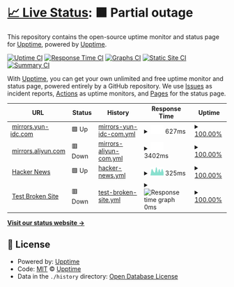 # [📈 Live Status](https://demo.upptime.js.org): <!--live status--> **🟧 Partial outage**

This repository contains the open-source uptime monitor and status page for [Upptime](https://upptime.js.org), powered by [Upptime](https://github.com/upptime/upptime).

[![Uptime CI](https://github.com/upptime/upptime/workflows/Uptime%20CI/badge.svg)](https://github.com/upptime/upptime/actions?query=workflow%3A%22Uptime+CI%22)
[![Response Time CI](https://github.com/upptime/upptime/workflows/Response%20Time%20CI/badge.svg)](https://github.com/upptime/upptime/actions?query=workflow%3A%22Response+Time+CI%22)
[![Graphs CI](https://github.com/upptime/upptime/workflows/Graphs%20CI/badge.svg)](https://github.com/upptime/upptime/actions?query=workflow%3A%22Graphs+CI%22)
[![Static Site CI](https://github.com/upptime/upptime/workflows/Static%20Site%20CI/badge.svg)](https://github.com/upptime/upptime/actions?query=workflow%3A%22Static+Site+CI%22)
[![Summary CI](https://github.com/upptime/upptime/workflows/Summary%20CI/badge.svg)](https://github.com/upptime/upptime/actions?query=workflow%3A%22Summary+CI%22)

With [Upptime](https://upptime.js.org), you can get your own unlimited and free uptime monitor and status page, powered entirely by a GitHub repository. We use [Issues](https://github.com/upptime/upptime/issues) as incident reports, [Actions](https://github.com/upptime/upptime/actions) as uptime monitors, and [Pages](https://demo.upptime.js.org) for the status page.

<!--start: status pages-->
<!-- This summary is generated by Upptime (https://github.com/upptime/upptime) -->
<!-- Do not edit this manually, your changes will be overwritten -->
<!-- prettier-ignore -->
| URL | Status | History | Response Time | Uptime |
| --- | ------ | ------- | ------------- | ------ |
| <img alt="" src="https://icons.duckduckgo.com/ip3/mirrors.yun-idc.com.ico" height="13"> [mirrors.yun-idc.com](http://mirrors.yun-idc.com) | 🟩 Up | [mirrors-yun-idc-com.yml](https://github.com/xtha/upptime/commits/HEAD/history/mirrors-yun-idc-com.yml) | <details><summary><img alt="Response time graph" src="./graphs/mirrors-yun-idc-com/response-time-week.png" height="20"> 627ms</summary><br><a href="https://demo.upptime.js.org/history/mirrors-yun-idc-com"><img alt="Response time 532" src="https://img.shields.io/endpoint?url=https%3A%2F%2Fraw.githubusercontent.com%2Fxtha%2Fupptime%2FHEAD%2Fapi%2Fmirrors-yun-idc-com%2Fresponse-time.json"></a><br><a href="https://demo.upptime.js.org/history/mirrors-yun-idc-com"><img alt="24-hour response time 612" src="https://img.shields.io/endpoint?url=https%3A%2F%2Fraw.githubusercontent.com%2Fxtha%2Fupptime%2FHEAD%2Fapi%2Fmirrors-yun-idc-com%2Fresponse-time-day.json"></a><br><a href="https://demo.upptime.js.org/history/mirrors-yun-idc-com"><img alt="7-day response time 627" src="https://img.shields.io/endpoint?url=https%3A%2F%2Fraw.githubusercontent.com%2Fxtha%2Fupptime%2FHEAD%2Fapi%2Fmirrors-yun-idc-com%2Fresponse-time-week.json"></a><br><a href="https://demo.upptime.js.org/history/mirrors-yun-idc-com"><img alt="30-day response time 590" src="https://img.shields.io/endpoint?url=https%3A%2F%2Fraw.githubusercontent.com%2Fxtha%2Fupptime%2FHEAD%2Fapi%2Fmirrors-yun-idc-com%2Fresponse-time-month.json"></a><br><a href="https://demo.upptime.js.org/history/mirrors-yun-idc-com"><img alt="1-year response time 532" src="https://img.shields.io/endpoint?url=https%3A%2F%2Fraw.githubusercontent.com%2Fxtha%2Fupptime%2FHEAD%2Fapi%2Fmirrors-yun-idc-com%2Fresponse-time-year.json"></a></details> | <details><summary><a href="https://demo.upptime.js.org/history/mirrors-yun-idc-com">100.00%</a></summary><a href="https://demo.upptime.js.org/history/mirrors-yun-idc-com"><img alt="All-time uptime 100.00%" src="https://img.shields.io/endpoint?url=https%3A%2F%2Fraw.githubusercontent.com%2Fxtha%2Fupptime%2FHEAD%2Fapi%2Fmirrors-yun-idc-com%2Fuptime.json"></a><br><a href="https://demo.upptime.js.org/history/mirrors-yun-idc-com"><img alt="24-hour uptime 100.00%" src="https://img.shields.io/endpoint?url=https%3A%2F%2Fraw.githubusercontent.com%2Fxtha%2Fupptime%2FHEAD%2Fapi%2Fmirrors-yun-idc-com%2Fuptime-day.json"></a><br><a href="https://demo.upptime.js.org/history/mirrors-yun-idc-com"><img alt="7-day uptime 100.00%" src="https://img.shields.io/endpoint?url=https%3A%2F%2Fraw.githubusercontent.com%2Fxtha%2Fupptime%2FHEAD%2Fapi%2Fmirrors-yun-idc-com%2Fuptime-week.json"></a><br><a href="https://demo.upptime.js.org/history/mirrors-yun-idc-com"><img alt="30-day uptime 100.00%" src="https://img.shields.io/endpoint?url=https%3A%2F%2Fraw.githubusercontent.com%2Fxtha%2Fupptime%2FHEAD%2Fapi%2Fmirrors-yun-idc-com%2Fuptime-month.json"></a><br><a href="https://demo.upptime.js.org/history/mirrors-yun-idc-com"><img alt="1-year uptime 100.00%" src="https://img.shields.io/endpoint?url=https%3A%2F%2Fraw.githubusercontent.com%2Fxtha%2Fupptime%2FHEAD%2Fapi%2Fmirrors-yun-idc-com%2Fuptime-year.json"></a></details>
| <img alt="" src="https://icons.duckduckgo.com/ip3/mirrors.aliyun.com.ico" height="13"> [mirrors.aliyun.com](https://mirrors.aliyun.com) | 🟥 Down | [mirrors-aliyun-com.yml](https://github.com/xtha/upptime/commits/HEAD/history/mirrors-aliyun-com.yml) | <details><summary><img alt="Response time graph" src="./graphs/mirrors-aliyun-com/response-time-week.png" height="20"> 3402ms</summary><br><a href="https://demo.upptime.js.org/history/mirrors-aliyun-com"><img alt="Response time 3587" src="https://img.shields.io/endpoint?url=https%3A%2F%2Fraw.githubusercontent.com%2Fxtha%2Fupptime%2FHEAD%2Fapi%2Fmirrors-aliyun-com%2Fresponse-time.json"></a><br><a href="https://demo.upptime.js.org/history/mirrors-aliyun-com"><img alt="24-hour response time 4044" src="https://img.shields.io/endpoint?url=https%3A%2F%2Fraw.githubusercontent.com%2Fxtha%2Fupptime%2FHEAD%2Fapi%2Fmirrors-aliyun-com%2Fresponse-time-day.json"></a><br><a href="https://demo.upptime.js.org/history/mirrors-aliyun-com"><img alt="7-day response time 3402" src="https://img.shields.io/endpoint?url=https%3A%2F%2Fraw.githubusercontent.com%2Fxtha%2Fupptime%2FHEAD%2Fapi%2Fmirrors-aliyun-com%2Fresponse-time-week.json"></a><br><a href="https://demo.upptime.js.org/history/mirrors-aliyun-com"><img alt="30-day response time 3367" src="https://img.shields.io/endpoint?url=https%3A%2F%2Fraw.githubusercontent.com%2Fxtha%2Fupptime%2FHEAD%2Fapi%2Fmirrors-aliyun-com%2Fresponse-time-month.json"></a><br><a href="https://demo.upptime.js.org/history/mirrors-aliyun-com"><img alt="1-year response time 3587" src="https://img.shields.io/endpoint?url=https%3A%2F%2Fraw.githubusercontent.com%2Fxtha%2Fupptime%2FHEAD%2Fapi%2Fmirrors-aliyun-com%2Fresponse-time-year.json"></a></details> | <details><summary><a href="https://demo.upptime.js.org/history/mirrors-aliyun-com">100.00%</a></summary><a href="https://demo.upptime.js.org/history/mirrors-aliyun-com"><img alt="All-time uptime 100.00%" src="https://img.shields.io/endpoint?url=https%3A%2F%2Fraw.githubusercontent.com%2Fxtha%2Fupptime%2FHEAD%2Fapi%2Fmirrors-aliyun-com%2Fuptime.json"></a><br><a href="https://demo.upptime.js.org/history/mirrors-aliyun-com"><img alt="24-hour uptime 100.00%" src="https://img.shields.io/endpoint?url=https%3A%2F%2Fraw.githubusercontent.com%2Fxtha%2Fupptime%2FHEAD%2Fapi%2Fmirrors-aliyun-com%2Fuptime-day.json"></a><br><a href="https://demo.upptime.js.org/history/mirrors-aliyun-com"><img alt="7-day uptime 100.00%" src="https://img.shields.io/endpoint?url=https%3A%2F%2Fraw.githubusercontent.com%2Fxtha%2Fupptime%2FHEAD%2Fapi%2Fmirrors-aliyun-com%2Fuptime-week.json"></a><br><a href="https://demo.upptime.js.org/history/mirrors-aliyun-com"><img alt="30-day uptime 100.00%" src="https://img.shields.io/endpoint?url=https%3A%2F%2Fraw.githubusercontent.com%2Fxtha%2Fupptime%2FHEAD%2Fapi%2Fmirrors-aliyun-com%2Fuptime-month.json"></a><br><a href="https://demo.upptime.js.org/history/mirrors-aliyun-com"><img alt="1-year uptime 100.00%" src="https://img.shields.io/endpoint?url=https%3A%2F%2Fraw.githubusercontent.com%2Fxtha%2Fupptime%2FHEAD%2Fapi%2Fmirrors-aliyun-com%2Fuptime-year.json"></a></details>
| <img alt="" src="https://icons.duckduckgo.com/ip3/news.ycombinator.com.ico" height="13"> [Hacker News](https://news.ycombinator.com) | 🟩 Up | [hacker-news.yml](https://github.com/xtha/upptime/commits/HEAD/history/hacker-news.yml) | <details><summary><img alt="Response time graph" src="./graphs/hacker-news/response-time-week.png" height="20"> 325ms</summary><br><a href="https://demo.upptime.js.org/history/hacker-news"><img alt="Response time 361" src="https://img.shields.io/endpoint?url=https%3A%2F%2Fraw.githubusercontent.com%2Fxtha%2Fupptime%2FHEAD%2Fapi%2Fhacker-news%2Fresponse-time.json"></a><br><a href="https://demo.upptime.js.org/history/hacker-news"><img alt="24-hour response time 399" src="https://img.shields.io/endpoint?url=https%3A%2F%2Fraw.githubusercontent.com%2Fxtha%2Fupptime%2FHEAD%2Fapi%2Fhacker-news%2Fresponse-time-day.json"></a><br><a href="https://demo.upptime.js.org/history/hacker-news"><img alt="7-day response time 325" src="https://img.shields.io/endpoint?url=https%3A%2F%2Fraw.githubusercontent.com%2Fxtha%2Fupptime%2FHEAD%2Fapi%2Fhacker-news%2Fresponse-time-week.json"></a><br><a href="https://demo.upptime.js.org/history/hacker-news"><img alt="30-day response time 317" src="https://img.shields.io/endpoint?url=https%3A%2F%2Fraw.githubusercontent.com%2Fxtha%2Fupptime%2FHEAD%2Fapi%2Fhacker-news%2Fresponse-time-month.json"></a><br><a href="https://demo.upptime.js.org/history/hacker-news"><img alt="1-year response time 357" src="https://img.shields.io/endpoint?url=https%3A%2F%2Fraw.githubusercontent.com%2Fxtha%2Fupptime%2FHEAD%2Fapi%2Fhacker-news%2Fresponse-time-year.json"></a></details> | <details><summary><a href="https://demo.upptime.js.org/history/hacker-news">100.00%</a></summary><a href="https://demo.upptime.js.org/history/hacker-news"><img alt="All-time uptime 100.00%" src="https://img.shields.io/endpoint?url=https%3A%2F%2Fraw.githubusercontent.com%2Fxtha%2Fupptime%2FHEAD%2Fapi%2Fhacker-news%2Fuptime.json"></a><br><a href="https://demo.upptime.js.org/history/hacker-news"><img alt="24-hour uptime 100.00%" src="https://img.shields.io/endpoint?url=https%3A%2F%2Fraw.githubusercontent.com%2Fxtha%2Fupptime%2FHEAD%2Fapi%2Fhacker-news%2Fuptime-day.json"></a><br><a href="https://demo.upptime.js.org/history/hacker-news"><img alt="7-day uptime 100.00%" src="https://img.shields.io/endpoint?url=https%3A%2F%2Fraw.githubusercontent.com%2Fxtha%2Fupptime%2FHEAD%2Fapi%2Fhacker-news%2Fuptime-week.json"></a><br><a href="https://demo.upptime.js.org/history/hacker-news"><img alt="30-day uptime 100.00%" src="https://img.shields.io/endpoint?url=https%3A%2F%2Fraw.githubusercontent.com%2Fxtha%2Fupptime%2FHEAD%2Fapi%2Fhacker-news%2Fuptime-month.json"></a><br><a href="https://demo.upptime.js.org/history/hacker-news"><img alt="1-year uptime 100.00%" src="https://img.shields.io/endpoint?url=https%3A%2F%2Fraw.githubusercontent.com%2Fxtha%2Fupptime%2FHEAD%2Fapi%2Fhacker-news%2Fuptime-year.json"></a></details>
| <img alt="" src="https://icons.duckduckgo.com/ip3/thissitedoesnotexist.koj.co.ico" height="13"> [Test Broken Site](https://thissitedoesnotexist.koj.co) | 🟥 Down | [test-broken-site.yml](https://github.com/xtha/upptime/commits/HEAD/history/test-broken-site.yml) | <details><summary><img alt="Response time graph" src="./graphs/test-broken-site/response-time-week.png" height="20"> 0ms</summary><br><a href="https://demo.upptime.js.org/history/test-broken-site"><img alt="Response time 0" src="https://img.shields.io/endpoint?url=https%3A%2F%2Fraw.githubusercontent.com%2Fxtha%2Fupptime%2FHEAD%2Fapi%2Ftest-broken-site%2Fresponse-time.json"></a><br><a href="https://demo.upptime.js.org/history/test-broken-site"><img alt="24-hour response time 0" src="https://img.shields.io/endpoint?url=https%3A%2F%2Fraw.githubusercontent.com%2Fxtha%2Fupptime%2FHEAD%2Fapi%2Ftest-broken-site%2Fresponse-time-day.json"></a><br><a href="https://demo.upptime.js.org/history/test-broken-site"><img alt="7-day response time 0" src="https://img.shields.io/endpoint?url=https%3A%2F%2Fraw.githubusercontent.com%2Fxtha%2Fupptime%2FHEAD%2Fapi%2Ftest-broken-site%2Fresponse-time-week.json"></a><br><a href="https://demo.upptime.js.org/history/test-broken-site"><img alt="30-day response time 0" src="https://img.shields.io/endpoint?url=https%3A%2F%2Fraw.githubusercontent.com%2Fxtha%2Fupptime%2FHEAD%2Fapi%2Ftest-broken-site%2Fresponse-time-month.json"></a><br><a href="https://demo.upptime.js.org/history/test-broken-site"><img alt="1-year response time 0" src="https://img.shields.io/endpoint?url=https%3A%2F%2Fraw.githubusercontent.com%2Fxtha%2Fupptime%2FHEAD%2Fapi%2Ftest-broken-site%2Fresponse-time-year.json"></a></details> | <details><summary><a href="https://demo.upptime.js.org/history/test-broken-site">100.00%</a></summary><a href="https://demo.upptime.js.org/history/test-broken-site"><img alt="All-time uptime 100.00%" src="https://img.shields.io/endpoint?url=https%3A%2F%2Fraw.githubusercontent.com%2Fxtha%2Fupptime%2FHEAD%2Fapi%2Ftest-broken-site%2Fuptime.json"></a><br><a href="https://demo.upptime.js.org/history/test-broken-site"><img alt="24-hour uptime 100.00%" src="https://img.shields.io/endpoint?url=https%3A%2F%2Fraw.githubusercontent.com%2Fxtha%2Fupptime%2FHEAD%2Fapi%2Ftest-broken-site%2Fuptime-day.json"></a><br><a href="https://demo.upptime.js.org/history/test-broken-site"><img alt="7-day uptime 100.00%" src="https://img.shields.io/endpoint?url=https%3A%2F%2Fraw.githubusercontent.com%2Fxtha%2Fupptime%2FHEAD%2Fapi%2Ftest-broken-site%2Fuptime-week.json"></a><br><a href="https://demo.upptime.js.org/history/test-broken-site"><img alt="30-day uptime 100.00%" src="https://img.shields.io/endpoint?url=https%3A%2F%2Fraw.githubusercontent.com%2Fxtha%2Fupptime%2FHEAD%2Fapi%2Ftest-broken-site%2Fuptime-month.json"></a><br><a href="https://demo.upptime.js.org/history/test-broken-site"><img alt="1-year uptime 100.00%" src="https://img.shields.io/endpoint?url=https%3A%2F%2Fraw.githubusercontent.com%2Fxtha%2Fupptime%2FHEAD%2Fapi%2Ftest-broken-site%2Fuptime-year.json"></a></details>

<!--end: status pages-->

[**Visit our status website →**](https://demo.upptime.js.org)

## 📄 License

- Powered by: [Upptime](https://github.com/upptime/upptime)
- Code: [MIT](./LICENSE) © [Upptime](https://upptime.js.org)
- Data in the `./history` directory: [Open Database License](https://opendatacommons.org/licenses/odbl/1-0/)
